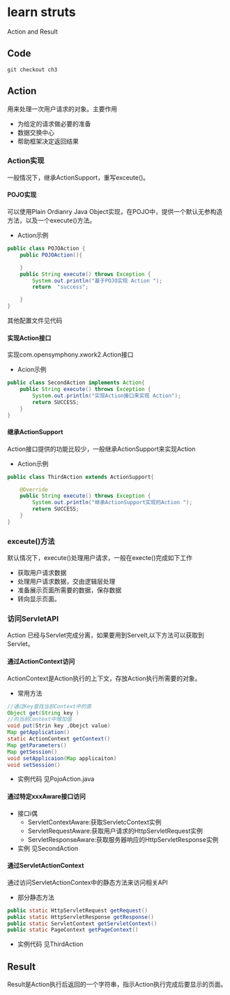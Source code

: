 # learn struts
Action and Result
## Code
```
git checkout ch3
```
## Action
用来处理一次用户请求的对象。主要作用
- 为给定的请求做必要的准备
- 数据交换中心
- 帮助框架决定返回结果
### Action实现
一般情况下，继承ActionSupport，重写exceute()。
#### POJO实现
可以使用Plain Ordianry Java Object实现，在POJO中，提供一个默认无参构造方法，以及一个execute()方法。
- Action示例
```java
public class POJOAction {
    public POJOAction(){

    }
    public String execute() throws Exception {
        System.out.println("基于POJO实现 Action ");
        return  "success";

    }
}
```
其他配置文件见代码
#### 实现Action接口
实现com.opensymphony.xwork2.Action接口
- Acion示例
```java
public class SecondAction implements Action{
    public String execute() throws Exception {
        System.out.println("实现Action接口来实现 Action");
        return SUCCESS;
    }
}
```
#### 继承ActionSupport
Action接口提供的功能比较少，一般继承ActionSupport来实现Action
- Action示例
```java
public class ThirdAction extends ActionSupport{

    @Override
    public String execute() throws Exception {
        System.out.println("继承ActionSupport实现的Action ");
        return SUCCESS;
    }
}
```
### exceute()方法
默认情况下，execute()处理用户请求，一般在execte()完成如下工作
- 获取用户请求数据
- 处理用户请求数据，交由逻辑层处理
- 准备展示页面所需要的数据，保存数据
- 转向显示页面。
### 访问ServletAPI
Action 已经与Servlet完成分离，如果要用到Servelt,以下方法可以获取到Servlet。
#### 通过ActionContext访问
ActionContext是Action执行的上下文，存放Action执行所需要的对象。
- 常用方法
```java
//通过Key查找当前Context中的直
Object get(String key )
//向当前Context中增加值
void put(Strin key ,Obejct value)
Map getApplication()
static ActionContext getContext()
Map getParameters()
Map getSession()
void setApplicaion(Map applicaiton)
void setSession()
```
- 实例代码
见PojoAction.java
#### 通过特定xxxAware接口访问
- 接口i偶
  - ServletContextAware:获取ServletcContext实例
  - ServletRequestAware:获取用户请求的HttpServletRequest实例
  - ServletResponseAware:获取服务器响应的HttpServletResponse实例
- 实例
见SecondAction
#### 通过ServletActionContext
通过访问ServletActionContex中的静态方法来访问相关API
- 部分静态方法
```java
public static HttpServletRequest getRequest()
public static HttpServletResponse getResponse()
public static ServletContext getServletContext()
public static PageContext getPageContext()
```
- 实例代码
见ThirdAction
## Result
Result是Action执行后返回的一个字符串，指示Action执行完成后要显示的页面。
